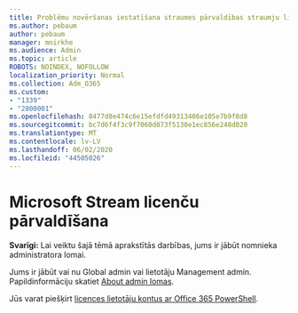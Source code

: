 ```yaml
---
title: Problēmu novēršanas iestatīšana straumes pārvaldības straumju licencēšanai
ms.author: pebaum
author: pebaum
manager: mnirkhe
ms.audience: Admin
ms.topic: article
ROBOTS: NOINDEX, NOFOLLOW
localization_priority: Normal
ms.collection: Adm_O365
ms.custom:
- "1339"
- "2800001"
ms.openlocfilehash: 8477d8e474c6e15efdfd49313406e105e7b9f8d8
ms.sourcegitcommit: bc7d6f4f3c9f7060d073f5130e1ec856e248d020
ms.translationtype: MT
ms.contentlocale: lv-LV
ms.lasthandoff: 06/02/2020
ms.locfileid: "44505026"
---
```

# <a name="managing-microsoft-stream-licenses"></a>Microsoft Stream licenču pārvaldīšana

**Svarīgi:** Lai veiktu šajā tēmā aprakstītās darbības, jums ir jābūt nomnieka administratora lomai.

Jums ir jābūt vai nu Global admin vai lietotāju Management admin. Papildinformāciju skatiet [About admin lomas](https://docs.microsoft.com/microsoft-365/admin/add-users/about-admin-roles).

Jūs varat piešķirt [licences lietotāju kontus ar Office 365 PowerShell](https://go.microsoft.com/fwlink/p/?linkid=850410).
